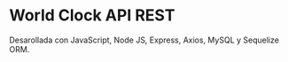 # World Clock API REST 

Desarollada con JavaScript, Node JS, Express, Axios, MySQL y Sequelize ORM.
